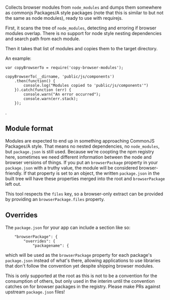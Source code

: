 Collects browser modules from `node_modules` and dumps them somewhere as commonjs
Packages/A style packages (note that this is similar to but not the same as
node modules), ready to use with requirejs.

First, it scans the tree of `node_modules`, detecting and erroring if browser
modules overlap. There is no support for node style nesting dependencies and
search path from each module.

Then it takes that list of modules and copies them to the target directory.

An example:


```
var copyBrowserTo = require('copy-browser-modules');

copyBrowserTo(__dirname, 'public/js/components')
    .then(function() {
        console.log("Modules copied to 'public/js/components'")
    }).catch(function (err) {
        console.warn("An error occurred");
        console.warn(err.stack);
    });
```
.

Module format
-------------

Modules are expected to end up in something approaching CommonJS Packages/A
style. That means no nested dependencies, no `node_modules`, but `package.json`
is still used. Because we're coopting the npm registry here, sometimes we need
different information between the node and browser versions of things. If you put
an `browserPackage` property in your `package.json` with a truthy value, the module
will be considered browser-friendly. If that property is set to an object, the
written `package.json` in the built tree will have these properties merged into
the root and `browserPackage` left out.

This tool respects the `files` key, so a browser-only extract can be provided
by providing an `browserPackage.files` property.

Overrides
---------

The `package.json` for your app can include a section like so:

```
    "browserPackage": {
        "overrides": {
            "packagename": {
```

which will be used as the `browserPackage` property for each package's `package.json`
instead of what's there, allowing applications to use libraries that don't
follow the convention yet despite shipping browser modules.

This is only supported at the root as this is not to be a convention for the
consumption of others, but only used in the interim until the convention
catches on for browser packages in the registry. Please make PRs against upstream
`package.json` files!
